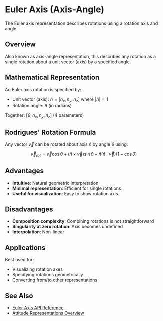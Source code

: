 # Euler Axis (Axis-Angle)

The Euler axis representation describes rotations using a rotation axis and angle.

## Overview

Also known as axis-angle representation, this describes any rotation as a single rotation about a unit vector (axis) by a specified angle.

## Mathematical Representation

An Euler axis rotation is specified by:

- Unit vector (axis): $\hat{n} = [n_x, n_y, n_z]$ where $|\hat{n}| = 1$
- Rotation angle: $\theta$ (in radians)

Together: $[\theta, n_x, n_y, n_z]$ (4 parameters)

## Rodrigues' Rotation Formula

Any vector $\vec{v}$ can be rotated about axis $\hat{n}$ by angle $\theta$ using:

$$\vec{v}_{rot} = \vec{v}\cos\theta + (\hat{n} \times \vec{v})\sin\theta + \hat{n}(\hat{n} \cdot \vec{v})(1-\cos\theta)$$

## Advantages

- **Intuitive**: Natural geometric interpretation
- **Minimal representation**: Efficient for single rotations
- **Useful for visualization**: Easy to show rotation axis

## Disadvantages

- **Composition complexity**: Combining rotations is not straightforward
- **Singularity at zero rotation**: Axis becomes undefined
- **Interpolation**: Non-linear

## Applications

Best used for:

- Visualizing rotation axes
- Specifying rotations geometrically
- Converting from/to other representations

## See Also

- [Euler Axis API Reference](../../library_api/attitude/euler_axis.md)
- [Attitude Representations Overview](index.md)
